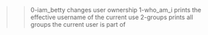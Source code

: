 >>0-iam_betty changes user ownership
>>1-who_am_i prints the effective username of the current use
>>2-groups prints all groups the current user is part of
